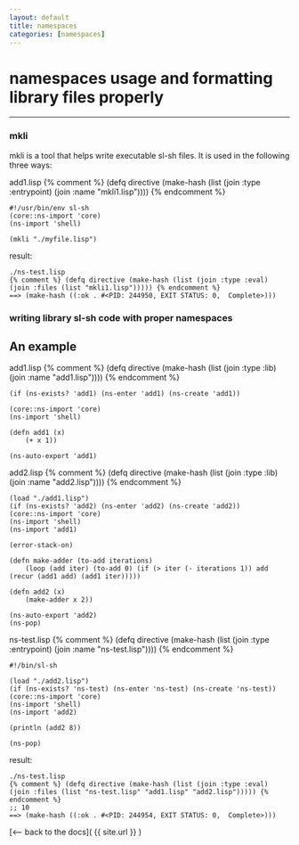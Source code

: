 ```yaml
---
layout: default
title: namespaces
categories: [namespaces]
---
```

# namespaces usage and formatting library files properly
<hr>

### mkli
mkli is a tool that helps write executable sl-sh files.
It is used in the following three ways:

add1.lisp
{% comment %} (defq directive (make-hash (list (join :type :entrypoint) (join :name "mkli1.lisp")))) {% endcomment %}
```
#!/usr/bin/env sl-sh
(core::ns-import 'core)
(ns-import 'shell)

(mkli "./myfile.lisp")
```

result:
```
./ns-test.lisp
{% comment %} (defq directive (make-hash (list (join :type :eval) (join :files (list "mkli1.lisp"))))) {% endcomment %}
==> (make-hash ((:ok . #<PID: 244950, EXIT STATUS: 0,  Complete>)))
```


### writing library sl-sh code with proper namespaces


## An example

add1.lisp
{% comment %} (defq directive (make-hash (list (join :type :lib) (join :name "add1.lisp")))) {% endcomment %}
```
(if (ns-exists? 'add1) (ns-enter 'add1) (ns-create 'add1))

(core::ns-import 'core)
(ns-import 'shell)

(defn add1 (x)
	(+ x 1))

(ns-auto-export 'add1)
```

add2.lisp
{% comment %} (defq directive (make-hash (list (join :type :lib) (join :name "add2.lisp")))) {% endcomment %}
```
(load "./add1.lisp")
(if (ns-exists? 'add2) (ns-enter 'add2) (ns-create 'add2))
(core::ns-import 'core)
(ns-import 'shell)
(ns-import 'add1)

(error-stack-on)

(defn make-adder (to-add iterations)
	(loop (add iter) (to-add 0) (if (> iter (- iterations 1)) add (recur (add1 add) (add1 iter)))))

(defn add2 (x)
	(make-adder x 2))

(ns-auto-export 'add2)
(ns-pop)
```

ns-test.lisp
{% comment %} (defq directive (make-hash (list (join :type :entrypoint) (join :name "ns-test.lisp")))) {% endcomment %}
```
#!/bin/sl-sh

(load "./add2.lisp")
(if (ns-exists? 'ns-test) (ns-enter 'ns-test) (ns-create 'ns-test))
(core::ns-import 'core)
(ns-import 'shell)
(ns-import 'add2)

(println (add2 8))

(ns-pop)
```


result:
```
./ns-test.lisp
{% comment %} (defq directive (make-hash (list (join :type :eval) (join :files (list "ns-test.lisp" "add1.lisp" "add2.lisp"))))) {% endcomment %}
;; 10
==> (make-hash ((:ok . #<PID: 244954, EXIT STATUS: 0,  Complete>)))
```

[<-- back to the docs]( {{ site.url }} )

